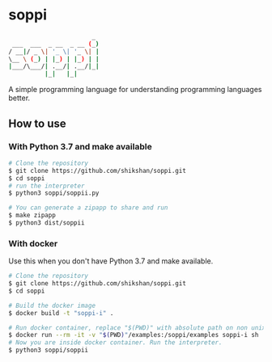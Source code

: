 # soppi

```sh
                       _
 ___  ___  _ __  _ __ (_)
/ __|/ _ \| '_ \| '_ \| |
\__ \ (_) | |_) | |_) | |
|___/\___/| .__/| .__/|_|
          |_|   |_|
```

A simple programming language for understanding programming languages better.

## How to use

### With Python 3.7 and make available

```sh
# Clone the repository
$ git clone https://github.com/shikshan/soppi.git
$ cd soppi
# run the interpreter
$ python3 soppi/soppii.py

# You can generate a zipapp to share and run
$ make zipapp
$ python3 dist/soppii

```

### With docker

Use this when you don't have Python 3.7 and make available.

```sh
# Clone the repository
$ git clone https://github.com/shikshan/soppi.git
$ cd soppi

# Build the docker image
$ docker build -t "soppi-i" .

# Run docker container, replace "$(PWD)" with absolute path on non unix-like systems
$ docker run --rm -it -v "$(PWD)"/examples:/soppi/examples soppi-i sh
# Now you are inside docker container. Run the interpreter.
$ python3 soppi/soppii
```
